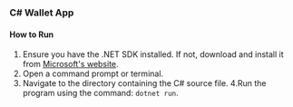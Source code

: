 ### C# Wallet App

#### How to Run
1. Ensure you have the .NET SDK installed. If not, download and install it from [Microsoft's website](https://dotnet.microsoft.com/download).
2. Open a command prompt or terminal.
3. Navigate to the directory containing the C# source file.
4.Run the program using the command: `dotnet run`.
